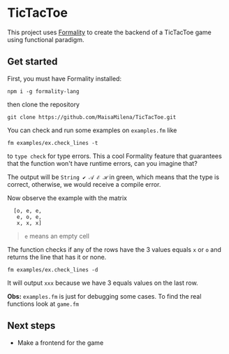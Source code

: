 # TicTacToe

This project uses [Formality](https://github.com/moonad/Formality) to create the backend of a TicTacToe game using functional paradigm.


## Get started

First, you must have Formality installed:
``` shell
npm i -g formality-lang
```
then clone the repository 
```
git clone https://github.com/MaisaMilena/TicTacToe.git
```

You can check and run some examples on `examples.fm` like 
```
fm examples/ex.check_lines -t
```
to `type check` for type errors. This a cool Formality feature that guarantees that the function won't have runtime errors, can you imagine that? 

The output will be `String ✔ 𝒜 ℰ ℋ` in green, which means that the type is correct, otherwise, we would receive a compile error.

Now observe the example with the matrix
```
  [o, e, e,
   e, o, e,
   x, x, x]
```
> `e` means an empty cell

The function checks if any of the rows have the 3 values equals `x` or `o` and returns the line that has it or none.
```
fm examples/ex.check_lines -d
```
It will output `xxx` because we have 3 equals values on the last row.

**Obs:** `examples.fm` is just for debugging some cases. To find the real functions look at `game.fm`

## Next steps
- Make a frontend for the game


